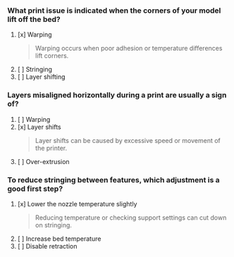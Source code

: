 ### What print issue is indicated when the corners of your model lift off the bed?
1. [x] Warping
   > Warping occurs when poor adhesion or temperature differences lift corners.
1. [ ] Stringing
1. [ ] Layer shifting

### Layers misaligned horizontally during a print are usually a sign of?
1. [ ] Warping
1. [x] Layer shifts
   > Layer shifts can be caused by excessive speed or movement of the printer.
1. [ ] Over-extrusion

### To reduce stringing between features, which adjustment is a good first step?
1. [x] Lower the nozzle temperature slightly
   > Reducing temperature or checking support settings can cut down on stringing.
1. [ ] Increase bed temperature
1. [ ] Disable retraction

